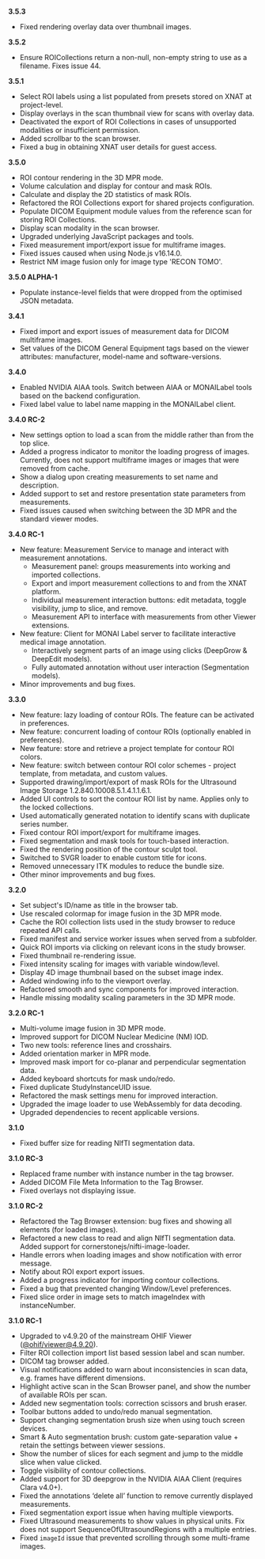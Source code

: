 **3.5.3**

- Fixed rendering overlay data over thumbnail images.

**3.5.2**

- Ensure ROICollections return a non-null, non-empty string to use as a filename. Fixes issue 44.

**3.5.1**

- Select ROI labels using a list populated from presets stored on XNAT at project-level.
- Display overlays in the scan thumbnail view for scans with overlay data.
- Deactivated the export of ROI Collections in cases of unsupported modalities or insufficient permission.
- Added scrollbar to the scan browser.
- Fixed a bug in obtaining XNAT user details for guest access.

**3.5.0**

- ROI contour rendering in the 3D MPR mode.
- Volume calculation and display for contour and mask ROIs.
- Calculate and display the 2D statistics of mask ROIs.
- Refactored the ROI Collections export for shared projects configuration.
- Populate DICOM Equipment module values from the reference scan for storing ROI Collections.
- Display scan modality in the scan browser.
- Upgraded underlying JavaScript packages and tools.
- Fixed measurement import/export issue for multiframe images. 
- Fixed issues caused when using Node.js v16.14.0.
- Restrict NM image fusion only for image type 'RECON TOMO'.

**3.5.0 ALPHA-1**

- Populate instance-level fields that were dropped from the optimised JSON metadata.

**3.4.1**

- Fixed import and export issues of measurement data for DICOM multiframe images.
- Set values of the DICOM General Equipment tags based on the viewer attributes: manufacturer, model-name and software-versions.

**3.4.0**

- Enabled NVIDIA AIAA tools. Switch between AIAA or MONAILabel tools based on the backend configuration.
- Fixed label value to label name mapping in the MONAILabel client.

**3.4.0 RC-2**

- New settings option to load a scan from the middle rather than from the top slice.
- Added a progress indicator to monitor the loading progress of images. Currently, does not support multiframe images or images that were removed from cache.
- Show a dialog upon creating measurements to set name and description.
- Added support to set and restore presentation state parameters from measurements.
- Fixed issues caused when switching between the 3D MPR and the standard viewer modes.

**3.4.0 RC-1**

- New feature: Measurement Service to manage and interact with measurement annotations.
  - Measurement panel: groups measurements into working and imported collections.
  - Export and import measurement collections to and from the XNAT platform.
  - Individual measurement interaction buttons: edit metadata, toggle visibility, jump to slice, and remove.
  - Measurement API to interface with measurements from other Viewer extensions.
- New feature: Client for MONAI Label server to facilitate interactive medical image annotation.
  - Interactively segment parts of an image using clicks (DeepGrow & DeepEdit models).
  - Fully automated annotation without user interaction (Segmentation models).
- Minor improvements and bug fixes.

**3.3.0**

- New feature: lazy loading of contour ROIs. The feature can be activated in preferences.
- New feature: concurrent loading of contour ROIs (optionally enabled in preferences). 
- New feature: store and retrieve a project template for contour ROI colors.
- New feature: switch between contour ROI color schemes - project template, from metadata, and custom values. 
- Supported drawing/import/export of mask ROIs for the Ultrasound Image Storage 1.2.840.10008.5.1.4.1.1.6.1.
- Added UI controls to sort the contour ROI list by name. Applies only to the locked collections.
- Used automatically generated notation to identify scans with duplicate series number.
- Fixed contour ROI import/export for multiframe images.
- Fixed segmentation and mask tools for touch-based interaction.
- Fixed the rendering position of the contour sculpt tool.
- Switched to SVGR loader to enable custom title for icons.
- Removed unnecessary ITK modules to reduce the bundle size.
- Other minor improvements and bug fixes.

**3.2.0**

- Set subject's ID/name as title in the browser tab.
- Use rescaled colormap for image fusion in the 3D MPR mode.
- Cache the ROI collection lists used in the study browser to reduce repeated API calls.
- Fixed manifest and service worker issues when served from a subfolder.
- Quick ROI imports via clicking on relevant icons in the study browser.
- Fixed thumbnail re-rendering issue.
- Fixed intensity scaling for images with variable window/level.
- Display 4D image thumbnail based on the subset image index.
- Added windowing info to the viewport overlay.
- Refactored smooth and sync components for improved interaction.
- Handle missing modality scaling parameters in the 3D MPR mode.

**3.2.0 RC-1**

- Multi-volume image fusion in 3D MPR mode.
- Improved support for DICOM Nuclear Medicine (NM) IOD.
- Two new tools: reference lines and crosshairs.
- Added orientation marker in MPR mode.
- Improved mask import for co-planar and perpendicular segmentation data.
- Added keyboard shortcuts for mask undo/redo.
- Fixed duplicate StudyInstanceUID issue.
- Refactored the mask settings menu for improved interaction.
- Upgraded the image loader to use WebAssembly for data decoding.
- Upgraded dependencies to recent applicable versions. 

**3.1.0**

- Fixed buffer size for reading NIfTI segmentation data.

**3.1.0 RC-3**

- Replaced frame number with instance number in the tag browser.
- Added DICOM File Meta Information to the Tag Browser.
- Fixed overlays not displaying issue.

**3.1.0 RC-2**

- Refactored the Tag Browser extension: bug fixes and showing all elements (for loaded images).
- Refactored a new class to read and align NIfTI segmentation data. Added support for cornerstonejs/nifti-image-loader.
- Handle errors when loading images and show notification with error message.
- Notify about ROI export export issues.
- Added a progress indicator for importing contour collections.
- Fixed a bug that prevented changing Window/Level preferences.
- Fixed slice order in image sets to match imageIndex with instanceNumber.  

**3.1.0 RC-1**

- Upgraded to v4.9.20 of the mainstream OHIF Viewer ([@ohif/viewer@4.9.20](https://github.com/OHIF/Viewers/releases/tag/%40ohif%2Fviewer%404.9.20)).
- Filter ROI collection import list based session label and scan number.
- DICOM tag browser added.
- Visual notifications added to warn about inconsistencies in scan data, e.g. frames have different dimensions.
- Highlight active scan in the Scan Browser panel, and show the number of available ROIs per scan.
- Added new segmentation tools: correction scissors and brush eraser.
- Toolbar buttons added to undo/redo manual segmentation.
- Support changing segmentation brush size when using touch screen devices.
- Smart & Auto segmentation brush: custom gate-separation value + retain the settings between viewer sessions.
- Show the number of slices for each segment and jump to the middle slice when value clicked.
- Toggle visibility of contour collections.
- Added support for 3D deepgrow in the NVIDIA AIAA Client (requires Clara v4.0+).
- Fixed the annotations ‘delete all’ function to remove currently displayed measurements.
- Fixed segmentation export issue when having multiple viewports.
- Fixed Ultrasound measurements to show values in physical units. Fix does not support SequenceOfUltrasoundRegions with a multiple entries.
- Fixed `imageId` issue that prevented scrolling through some multi-frame images.
